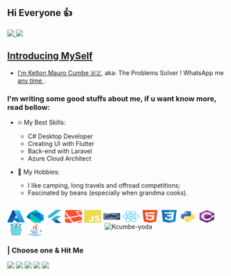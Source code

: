 ## Hi Everyone 👍
<div>
  <a href="https://github.com/nakatsinho">
  <img height="180em" src="https://github-readme-stats.vercel.app/api?username=nakatsinho&show_icons=true&theme=merko&include_all_commits=true&count_private=true"/>
  <img height="180em" src="https://github-readme-stats.vercel.app/api/top-langs/?username=nakatsinho&layout=compact&langs_count=7&theme=merko"/>
</div>

 ## Introducing MySelf
 - I'm <a href="https://github.com/nakatsinho">Kelton Mauro Cumbe 🇲🇿</a>, aka: The Problems Solver ! WhatsApp me <a href="https://wa.me/+258825248888"> any time </a>.

### I'm writing some good stuffs about me, if u want know more, read bellow:

- 🔥 My Best Skills:
  - C# Desktop Developer
  - Creating UI with Flutter
  - Back-end with Laravel
  - Azure Cloud Architect

- 🧘 My Hobbies:
  - I like camping, long travels and offroad competitions;
  - Fascinated by beans (especially when grandma cooks).
  
 <div style="display: inline_block"><br>
    <img align="center" alt="Kcumbe-azure" height="30" width="40" src="https://raw.githubusercontent.com/devicons/devicon/master/icons/azure/azure-original.svg">
   <img align="center" alt="Kcumbe-dart" height="30" width="40" src="https://raw.githubusercontent.com/devicons/devicon/master/icons/dart/dart-original.svg">
   <img align="center" alt="Kcumbe-flutter" height="30" width="40" src="https://raw.githubusercontent.com/devicons/devicon/master/icons/flutter/flutter-original.svg">
   <img align="center" alt="Kcumbe-laravel" height="30" width="40" src="https://raw.githubusercontent.com/devicons/devicon/master/icons/laravel/laravel-plain.svg">
  <img align="center" alt="Kcumbe-Js" height="30" width="40" src="https://raw.githubusercontent.com/devicons/devicon/master/icons/javascript/javascript-plain.svg">
  <img align="center" alt="Kcumbe-php" height="30" width="40" src="https://raw.githubusercontent.com/devicons/devicon/master/icons/php/php-original.svg">
  <img align="center" alt="Kcumbe-React" height="30" width="40" src="https://raw.githubusercontent.com/devicons/devicon/master/icons/react/react-original.svg">
  <img align="center" alt="Kcumbe-HTML" height="30" width="40" src="https://raw.githubusercontent.com/devicons/devicon/master/icons/html5/html5-original.svg">
  <img align="center" alt="Kcumbe-CSS" height="30" width="40" src="https://raw.githubusercontent.com/devicons/devicon/master/icons/css3/css3-original.svg">
  <img align="center" alt="Kcumbe-Python" height="30" width="40" src="https://raw.githubusercontent.com/devicons/devicon/master/icons/python/python-original.svg">
  <img align="center" alt="Kcumbe-Csharp" height="30" width="40" src="https://raw.githubusercontent.com/devicons/devicon/master/icons/csharp/csharp-original.svg">
   <img align="center" alt="Kcumbe-Go" height="30" width="40" src="https://raw.githubusercontent.com/devicons/devicon/master/icons/go/go-original.svg">
   <img align="center" alt="Kcumbe-Java" height="30" width="40" src="https://raw.githubusercontent.com/devicons/devicon/master/icons/java/java-original.svg">
  <img align="right" alt="Kcumbe-yoda" src="https://media.giphy.com/media/FQyQEYd0KlYQ/giphy.gif" width="280px">
</div>
  
### | Choose one & Hit Me
<div> 
<!--   <a href="https://www.youtube.com/" target="_blank"><img src="https://img.shields.io/badge/YouTube-FF0000?style=for-the-badge&logo=youtube&logoColor=white" target="_blank"></a> -->
  <a href="https://www.instagram.com/_single_man02_/https://www.instagram.com/_single_man02_/" target="_blank"><img src="https://img.shields.io/badge/-Instagram-%23E4405F?style=for-the-badge&logo=instagram&logoColor=white" target="_blank"></a>
 	<a href="https://wa.me/+258825248888" target="_blank"><img src="https://img.shields.io/badge/WhatsApp-25D366?style=for-the-badge&logo=whatsapp&logoColor=white" target="_blank"></a>
 <a href="https://discord.gg/zAGWBpt6" target="_blank"><img src="https://img.shields.io/badge/Discord-7289DA?style=for-the-badge&logo=discord&logoColor=white" target="_blank"></a> 
  <a href = "mailto:nakatsinho@gmail.com"><img src="https://img.shields.io/badge/-Gmail-%23333?style=for-the-badge&logo=gmail&logoColor=white" target="_blank"></a>
  <a href="https://www.linkedin.com/in/kelton-cumbe-3502b1154/" target="_blank"><img src="https://img.shields.io/badge/-LinkedIn-%230077B5?style=for-the-badge&logo=linkedin&logoColor=white" target="_blank"></a> 
 
</div>
